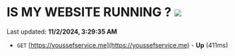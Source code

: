 # IS MY WEBSITE RUNNING ? [![](https://img.shields.io/static/v1?label=Sponsor&message=%E2%9D%A4&logo=GitHub&color=%23fe8e86)](https://github.com/sponsors/Youssef-Lehmam)

Last updated: **11/2/2024, 3:29:35 AM**

- `GET` [https://youssefservice.me](https://youssefservice.me) - **Up** (411ms)
